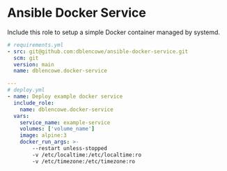 # Ansible Docker Service

Include this role to setup a simple Docker container managed by systemd.

```yaml
# requirements.yml
- src: git@github.com:dblencowe/ansible-docker-service.git
  scm: git
  version: main
  name: dblencowe.docker-service
```

```yaml
---
# deploy.yml
- name: Deploy example docker service
  include_role:
    name: dblencowe.docker-service
  vars:
    service_name: example-service
    volumes: ['volume_name']
    image: alpine:3
    docker_run_args: >-
        --restart unless-stopped
        -v /etc/localtime:/etc/localtime:ro
        -v /etc/timezone:/etc/timezone:ro
```
